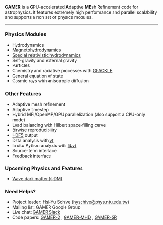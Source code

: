 **GAMER** is a **G**PU-accelerated **A**daptive **ME**sh **R**efinement
code for astrophysics. It features extremely high performance and
parallel scalability and supports a rich set of physics modules.

***


### Physics Modules
* Hydrodynamics
* [Magnetohydrodynamics](https://arxiv.org/abs/1804.03479)
* [Special relativistic hydrodynamics](https://arxiv.org/abs/2012.11130)
* Self-gravity and external gravity
* Particles
* Chemistry and radiative processes with [GRACKLE](http://grackle.readthedocs.io/en/latest/index.html)
* General equation of state
* Cosmic rays with anisotropic diffusion

### Other Features
* Adaptive mesh refinement
* Adaptive timestep
* Hybrid MPI/OpenMP/GPU parallelization (also support a CPU-only mode)
* Load balancing with Hilbert space-filling curve
* Bitwise reproducibility
* [HDF5](https://support.hdfgroup.org/HDF5) output
* Data analysis with [yt](http://yt-project.org)
* In situ Python analysis with [libyt](https://github.com/yt-project/libyt)
* Source-term interface
* Feedback interface

### Upcoming Physics and Features
* [Wave dark matter (&psi;DM)](http://www.nature.com/nphys/journal/v10/n7/covers/index.html)

### Need Helps?
* Project leader: Hsi-Yu Schive (hyschive@phys.ntu.edu.tw)
* Mailing list: [GAMER Google Group](https://groups.google.com/forum/#!forum/gamer-amr)
* Live chat: [GAMER Slack](https://join.slack.com/t/gamer-project/shared_invite/enQtNTUwMDA5ODAwMTMzLTc3ZWY2MWE2YTlmMDI0MTQ4M2JjOTg2NmU4OWVkOGY1ZTI3MmY5NjUxOTk1ZjM5ZjNjOGViMGY3ZGExMDdiYzU)
* Code papers: [GAMER-2](https://arxiv.org/abs/1712.07070) <a name="CODE_PAPER"></a>, [GAMER-MHD](http://iopscience.iop.org/article/10.3847/1538-4365/aac49e/meta) <a name="MHD_PAPER"></a> , [GAMER-SR](https://arxiv.org/abs/2012.11130) <a name="SR_PAPER"></a>